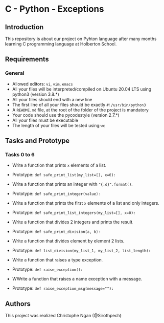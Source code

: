 # C - Python - Exceptions

## Introduction
This repository is about our project on Pyhton language after many months learning C programming language at Holberton School.

## Requirements
### General
* Allowed editors: ```vi```, ```vim```, ```emacs```
* All your files will be interpreted/compiled on Ubuntu 20.04 LTS using python3 (version 3.8.*)
* All your files should end with a new line
* The first line of all your files should be exactly ```#!/usr/bin/python3```
* A ```README.md``` file, at the root of the folder of the project is mandatory
* Your code should use the pycodestyle (version 2.7.*)
* All your files must be executable
* The length of your files will be tested using ```wc```

## Tasks and Prototype
### Tasks 0 to 6

* Write a function that prints `x` elements of a list.
 - Prototype: `def safe_print_list(my_list=[], x=0):`
* Write a function that prints an integer with `"{:d}".format()`.
 - Prototype: `def safe_print_integer(value):`
* Write a function that prints the first `x` elements of a list and only integers.
 - Prototype: `def safe_print_list_integers(my_list=[], x=0):`
* Write a function that divides 2 integers and prints the result.
 - Prototype: `def safe_print_division(a, b):`
* Write a function that divides element by element 2 lists.
 - Prototype: `def list_division(my_list_1, my_list_2, list_length):`
* Write a function that raises a type exception.
 - Prototype: `def raise_exception():`
* WWrite a function that raises a name exception with a message.
 - Prototype: `def raise_exception_msg(message=""):`

## Authors
This project was realized Christophe Ngan (@Sirothpech)